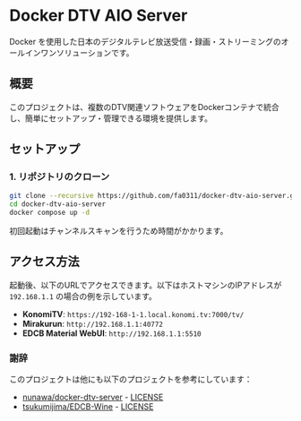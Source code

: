 # Docker DTV AIO Server

Docker を使用した日本のデジタルテレビ放送受信・録画・ストリーミングのオールインワンソリューションです。

## 概要

このプロジェクトは、複数のDTV関連ソフトウェアをDockerコンテナで統合し、簡単にセットアップ・管理できる環境を提供します。

## セットアップ

### 1. リポジトリのクローン

```bash
git clone --recursive https://github.com/fa0311/docker-dtv-aio-server.git
cd docker-dtv-aio-server
docker compose up -d
```

初回起動はチャンネルスキャンを行うため時間がかかります。


## アクセス方法

起動後、以下のURLでアクセスできます。以下はホストマシンのIPアドレスが `192.168.1.1` の場合の例を示しています。

- **KonomiTV**: `https://192-168-1-1.local.konomi.tv:7000/tv/`
- **Mirakurun**: `http://192.168.1.1:40772`
- **EDCB Material WebUI**: `http://192.168.1.1:5510`


### 謝辞

このプロジェクトは他にも以下のプロジェクトを参考にしています：

- [nunawa/docker-dtv-server](https://github.com/nunawa/docker-dtv-server) - [LICENSE](https://github.com/nunawa/docker-dtv-server/blob/main/LICENSE)
- [tsukumijima/EDCB-Wine](https://github.com/tsukumijima/EDCB-Wine) - [LICENSE](https://github.com/tsukumijima/EDCB-Wine/blob/main/LICENSE)

